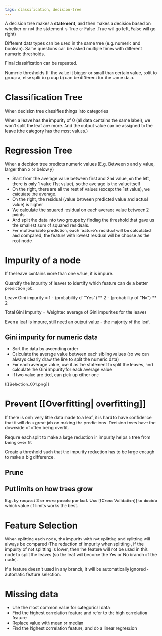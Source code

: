 ```yaml
---
tags: classification, decision-tree
---
```


A decision tree makes a **statement**, and then makes a decision based on whether or not the statement is True or False (True will go left, False will go right)

Different data types can be used in the same tree (e.g. numeric and boolean). Same questions can be asked multiple times with different numeric thresholds. 

Final classification can be repeated. 

Numeric thresholds (If the value it bigger or small than certain value, split to group a, else split to group b) can be different for the same data. 

# Classification Tree
When decision tree classifies things into categories

When a leave has the impurity of 0 (all data contains the same label), we won't split the leaf any more. And the output value can be assigned to the leave (the category has the most values.)

# Regression Tree
When a decision tree predicts numeric values (E.g. Between x and y value, larger than x or below y)
- Start from the average value between first and 2nd value, on the left, there is only 1 value (1st value), so the average is the value itself
- On the right, there are all the rest of values (except the 1st value), we calculate the average.
- On the right, the residual (value between predicted value and actual value) is higher
- We calculate the squared residual on each average value between 2 points
- And split the data into two groups by finding the threshold that gave us the smallest sum of squared residuals.
- For multivariable prediction, each feature's residual will be calculated and compared, the feature with lowest residual will be choose as the root node. 

# Impurity of a node
If the leave contains more than one value, it is impure.

Quantify the impurity of leaves to identify which feature can do a better prediction job.

Leave Gini impurity = 1 - (probability of "Yes") ** 2 - (probability of "No") ** 2

Total Gini Impurity = Weighted average of Gini impurities for the leaves

Even a leaf is impure, still need an output value - the majority of the leaf.

## Gini impurity for numeric data
- Sort the data by ascending order
- Calculate the average value between each sibling values (so we can always clearly draw the line to split the numeric data)
- For each average value, use it as the statement to split the leaves, and calculate the Gini Impurity for each average value
- If two value are tied, can pick up either one 

![[Selection_001.png]]

# Prevent [[Overfitting| overfitting]]
If there is only very little data made to a leaf, it is hard to have confidence that it will do a great job on making the predictions. 
Decision trees have the downside of often being overfit. 

Require each split to make a large reduction in impurity helps a tree from being over fit. 

Create a threshold such that the impurity reduction has to be large enough to make a big difference. 

## Prune

## Put limits on how trees grow
E.g. by request 3 or more people per leaf. 
Use [[Cross Validation]] to decide which value of limits works the best. 

# Feature Selection
When splitting each node, the impurity with not splitting and splitting will always be compared (The reduction of impurity when splitting), if the impurity of not splitting is lower, then the feature will not be used in this node to split the leaves (so the leaf will become the Yes or No branch of the node). 

If a feature doesn't used in any branch, it will be automatically ignored - automatic feature selection.

# Missing data
- Use the most common value for categorical data
- Find the highest correlation feature and refer to the high correlation feature
- Replace value with mean or median
- Find the highest correlation feature, and do a linear regression